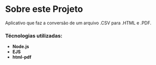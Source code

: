 # Sobre este Projeto

Aplicativo que faz a conversão de um arquivo .CSV para .HTML e .PDF.

### Técnologias utilizadas:

- **Node.js**
- **EJS**
- **html-pdf**

